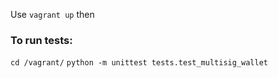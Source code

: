 Use `vagrant up` then

### To run tests:
`cd /vagrant/`
`python -m unittest tests.test_multisig_wallet`
